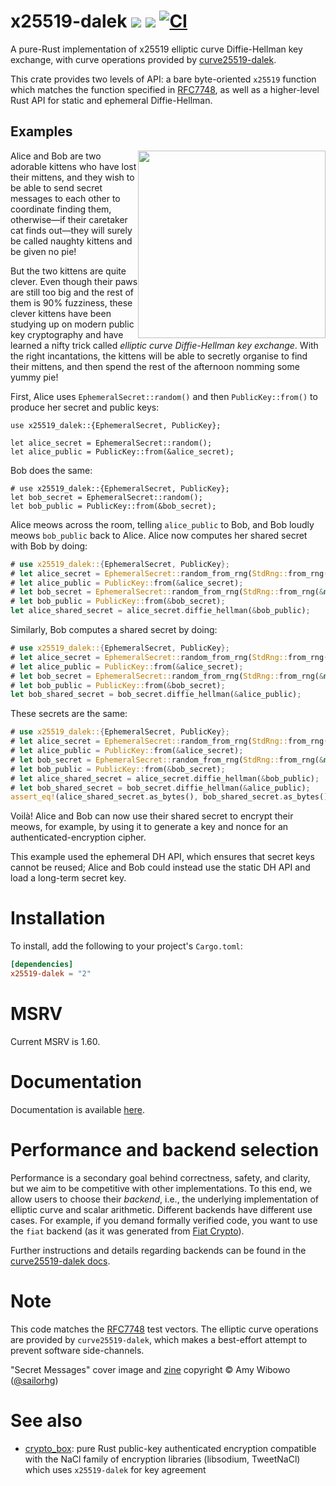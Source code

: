 # x25519-dalek  [![](https://img.shields.io/crates/v/x25519-dalek.svg)](https://crates.io/crates/x25519-dalek) [![](https://docs.rs/x25519-dalek/badge.svg)](https://docs.rs/x25519-dalek) [![CI](https://github.com/dalek-cryptography/curve25519-dalek/actions/workflows/x25519-dalek.yml/badge.svg?branch=main)](https://github.com/dalek-cryptography/curve25519-dalek/actions/workflows/x25519-dalek.yml)

A pure-Rust implementation of x25519 elliptic curve Diffie-Hellman key exchange,
with curve operations provided by
[curve25519-dalek](https://github.com/dalek-cryptography/curve25519-dalek).

This crate provides two levels of API: a bare byte-oriented `x25519`
function which matches the function specified in [RFC7748][rfc7748], as
well as a higher-level Rust API for static and ephemeral Diffie-Hellman.

## Examples

<a href="https://shop.bubblesort.io">
<img
  style="float: right; width: auto; height: 300px;"
  src="https://raw.githubusercontent.com/dalek-cryptography/x25519-dalek/master/res/bubblesort-zines-secret-messages-cover.jpeg"/>
</a>

Alice and Bob are two adorable kittens who have lost their mittens, and they
wish to be able to send secret messages to each other to coordinate finding
them, otherwise—if their caretaker cat finds out—they will surely be called
naughty kittens and be given no pie!

But the two kittens are quite clever.  Even though their paws are still too big
and the rest of them is 90% fuzziness, these clever kittens have been studying
up on modern public key cryptography and have learned a nifty trick called
*elliptic curve Diffie-Hellman key exchange*.  With the right incantations, the
kittens will be able to secretly organise to find their mittens, and then spend
the rest of the afternoon nomming some yummy pie!

First, Alice uses `EphemeralSecret::random()` and then
`PublicKey::from()` to produce her secret and public keys:

```ignore
use x25519_dalek::{EphemeralSecret, PublicKey};

let alice_secret = EphemeralSecret::random();
let alice_public = PublicKey::from(&alice_secret);
```

Bob does the same:

```ignore
# use x25519_dalek::{EphemeralSecret, PublicKey};
let bob_secret = EphemeralSecret::random();
let bob_public = PublicKey::from(&bob_secret);
```

Alice meows across the room, telling `alice_public` to Bob, and Bob
loudly meows `bob_public` back to Alice.  Alice now computes her
shared secret with Bob by doing:

```rust
# use x25519_dalek::{EphemeralSecret, PublicKey};
# let alice_secret = EphemeralSecret::random_from_rng(StdRng::from_rng(&mut rand::rng()));
# let alice_public = PublicKey::from(&alice_secret);
# let bob_secret = EphemeralSecret::random_from_rng(StdRng::from_rng(&mut rand::rng()));
# let bob_public = PublicKey::from(&bob_secret);
let alice_shared_secret = alice_secret.diffie_hellman(&bob_public);
```

Similarly, Bob computes a shared secret by doing:

```rust
# use x25519_dalek::{EphemeralSecret, PublicKey};
# let alice_secret = EphemeralSecret::random_from_rng(StdRng::from_rng(&mut rand::rng()));
# let alice_public = PublicKey::from(&alice_secret);
# let bob_secret = EphemeralSecret::random_from_rng(StdRng::from_rng(&mut rand::rng()));
# let bob_public = PublicKey::from(&bob_secret);
let bob_shared_secret = bob_secret.diffie_hellman(&alice_public);
```

These secrets are the same:

```rust
# use x25519_dalek::{EphemeralSecret, PublicKey};
# let alice_secret = EphemeralSecret::random_from_rng(StdRng::from_rng(&mut rand::rng()));
# let alice_public = PublicKey::from(&alice_secret);
# let bob_secret = EphemeralSecret::random_from_rng(StdRng::from_rng(&mut rand::rng()));
# let bob_public = PublicKey::from(&bob_secret);
# let alice_shared_secret = alice_secret.diffie_hellman(&bob_public);
# let bob_shared_secret = bob_secret.diffie_hellman(&alice_public);
assert_eq!(alice_shared_secret.as_bytes(), bob_shared_secret.as_bytes());
```

Voilà!  Alice and Bob can now use their shared secret to encrypt their
meows, for example, by using it to generate a key and nonce for an
authenticated-encryption cipher.

This example used the ephemeral DH API, which ensures that secret keys
cannot be reused; Alice and Bob could instead use the static DH API
and load a long-term secret key.

# Installation

To install, add the following to your project's `Cargo.toml`:

```toml
[dependencies]
x25519-dalek = "2"
```

# MSRV

Current MSRV is 1.60.

# Documentation

Documentation is available [here](https://docs.rs/x25519-dalek).

# Performance and backend selection

Performance is a secondary goal behind correctness, safety, and clarity, but we aim to be competitive with other implementations. To this end, we allow users to choose their _backend_, i.e., the underlying implementation of elliptic curve and scalar arithmetic. Different backends have different use cases. For example, if you demand formally verified code, you want to use the `fiat` backend (as it was generated from [Fiat Crypto][fiat]).

Further instructions and details regarding backends can be found in the [curve25519-dalek docs](https://github.com/dalek-cryptography/curve25519-dalek#backends).

# Note

This code matches the [RFC7748][rfc7748] test vectors.
The elliptic curve
operations are provided by `curve25519-dalek`, which makes a best-effort
attempt to prevent software side-channels.

"Secret Messages" cover image and [zine](https://shop.bubblesort.io/products/secret-messages-zine)
copyright © Amy Wibowo ([@sailorhg](https://twitter.com/sailorhg))

[rfc7748]: https://tools.ietf.org/html/rfc7748

# See also

- [crypto_box]: pure Rust public-key authenticated encryption compatible with
  the NaCl family of encryption libraries (libsodium, TweetNaCl) which uses
  `x25519-dalek` for key agreement

[fiat]: https://github.com/mit-plv/fiat-crypto
[crypto_box]: https://github.com/RustCrypto/nacl-compat/tree/master/crypto_box
